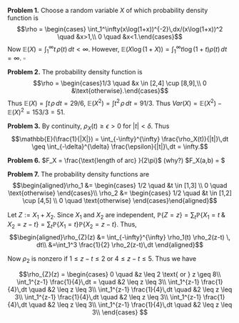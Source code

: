 **Problem 1.** Choose a random variable $X$ of which probability density function is 
$$\rho = \begin{cases} \int_1^\infty(x\log(1+x))^{-2}\,dx/(x\log(1+x))^2 \quad &x>1,\\
0 \quad &x<1.\end{cases}$$
Now $\mathbb{E}(X) = \int_1^\infty t\,\rho(t)\,dt <\infty$. However, $\mathbb{E}(X\log(1+X)) = \int_1^\infty t\log(1+t)\rho(t)\,dt=\infty.$ $\square$

**Problem 2.** The probability density function is
$$\rho = \begin{cases}1/3 \quad &x \in [2,4] \cup [8,9],\\
0  &\text{otherwise}.\end{cases}$$
Thus $\mathbb{E}(X) = \int t\,\rho\,dt = 29/6$, $\mathbb{E}(X^2) = \int t^2\,\rho\,dt = 91/3$.
Thus $Var(X)=\mathbb{E}(X^2)-\mathbb{E}(X)^2=153/3=51.$

**Problem 3.** By continuity, $\rho_X(t) \geq \epsilon > 0$ for $|t| < \delta$. Thus
$$\mathbb{E}(\frac{1}{|X|}) = \int_{-\infty}^{\infty} \frac{\rho_X(t)}{|t|}\,dt \geq \int_{-\delta}^{\delta} \frac{\epsilon}{|t|}\,dt = \infty.$$

**Problem 6.** $F_X = \frac{\text{length of arc} }{2\pi}$ (why?)
$F_X(a,b) = $

**Problem 7.** The probability density functions are
$$\begin{aligned}\rho_1 &= \begin{cases} 1/2 \quad &t \in [1,3] \\ 0 \quad \text{otherwise} \end{cases}\\
\rho_2 &= \begin{cases} 1/2 \quad &t \in [1,2] \cup [4,5] \\ 0 \quad \text{otherwise} \end{cases}\end{aligned}$$

Let $Z := X_1 + X_2$. Since $X_1$ and $X_2$ are independent, $\mathbb{P}\{Z=z\} = \sum_t\mathbb{P}\{X_1 = t \;\&\; X_2 = z-t\} = \sum_{t}\mathbb{P}\{X_1 = t \} \mathbb{P}\{ X_2 = z-t\}$. Thus, 
$$\begin{aligned}\rho_{Z}(z) &= \int_{-\infty}^{\infty} \rho_1(t) \rho_2(z-t) \, dt\\
&=\int_1^3 \frac{1}{2} \rho_2(z-t)\,dt \end{aligned}$$

Now $\rho_2$ is nonzero if $1 \leq z-t \leq 2$ or $4 \leq z-t \leq 5$. Thus we have

$$\rho_{Z}(z) = \begin{cases}
	0 \quad &z \leq 2 \text{ or } z \geq 8\\
	\int_1^{z-1} \frac{1}{4}\,dt = \quad &2 \leq z \leq 3\\
	\int_1^{z-1} \frac{1}{4}\,dt \quad &2 \leq z \leq 3\\
	\int_1^{z-1} \frac{1}{4}\,dt \quad &2 \leq z \leq 3\\
	\int_1^{z-1} \frac{1}{4}\,dt \quad &2 \leq z \leq 3\\
	\int_1^{z-1} \frac{1}{4}\,dt \quad &2 \leq z \leq 3\\
	\int_1^{z-1} \frac{1}{4}\,dt \quad &2 \leq z \leq 3\\	 
	\end{cases} $$

<!--stackedit_data:
eyJoaXN0b3J5IjpbMTUyMTQwNTY0NSwtODY4NzAzMDU4LC0xNT
Q5ODc4NjA4LDIwNjYyMzI2NTMsMjAzNDk0NzkxMSwtMTE5NDI0
NDkzMCwtMTYwMDYwMDcxLDUzNzI0Mjc0MSwtNzQwOTY5MjA5LD
ExMTQ3MDM0MjgsLTk4NjQ3MjEyMCwyMDM3MzM4NDQ0LC0xNDQx
ODExNjkyLDE1OTk2OTgxNTksLTg0NTE0MzI5NSwtMzY4NjAzNT
QwLC05ODI5MDQ2OSw4OTk2NDA0NjIsNTQ1OTc2NTQzLDU3MjI5
NjczNl19
-->